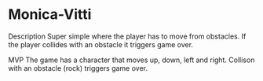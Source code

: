 # Monica-Vitti

Description
Super simple where the player has to move from obstacles. If the player collides with an obstacle it triggers game over.

MVP
The game has a character that moves up, down, left and right.
Collison with an obstacle (rock) triggers game over.
